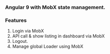 ### Angular 9 with MobX state management.


### Features
1. Login via MobX
2. API call & show listing in dashboard via MobX
3. Logout.
4. Manage global Loader using MobX